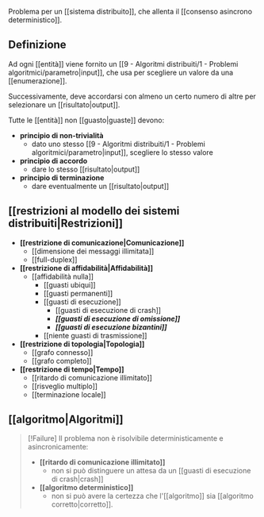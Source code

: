 Problema per un [[sistema distribuito]], che allenta il [[consenso asincrono deterministico]].

## Definizione

Ad ogni [[entità]] viene fornito un [[9 - Algoritmi distribuiti/1 - Problemi algoritmici/parametro|input]], che usa per scegliere un valore da una [[enumerazione]].

Successivamente, deve accordarsi con almeno un certo numero di altre per selezionare un [[risultato|output]].

Tutte le [[entità]] non [[guasto|guaste]] devono:
- **principio di non-trivialità**
	- dato uno stesso [[9 - Algoritmi distribuiti/1 - Problemi algoritmici/parametro|input]], scegliere lo stesso valore
- **principio di accordo**
	- dare lo stesso [[risultato|output]]
- **principio di terminazione**
	- dare eventualmente un [[risultato|output]]

## [[restrizioni al modello dei sistemi distribuiti|Restrizioni]]

- **[[restrizione di comunicazione|Comunicazione]]**
	- [[dimensione dei messaggi illimitata]]
	- [[full-duplex]]
- **[[restrizione di affidabilità|Affidabilità]]**
	- [[affidabilità nulla]]
		- [[guasti ubiqui]]
		- [[guasti permanenti]]
		- [[guasti di esecuzione]]
			- [[guasti di esecuzione di crash]]
			- ***[[guasti di esecuzione di omissione]]***
			- ***[[guasti di esecuzione bizantini]]***
		- [[niente guasti di trasmissione]]
- **[[restrizione di topologia|Topologia]]**
	- [[grafo connesso]]
	- [[grafo completo]]
- **[[restrizione di tempo|Tempo]]**
	- [[ritardo di comunicazione illimitato]]
	- [[risveglio multiplo]]
	- [[terminazione locale]]

## [[algoritmo|Algoritmi]]

> [!Failure]
> Il problema non è risolvibile deterministicamente e asincronicamente:
> - **[[ritardo di comunicazione illimitato]]**
> 	- non si può distinguere un attesa da un [[guasti di esecuzione di crash|crash]]
> - **[[algoritmo deterministico]]**
> 	- non si può avere la certezza che l'[[algoritmo]] sia [[algoritmo corretto|corretto]].
